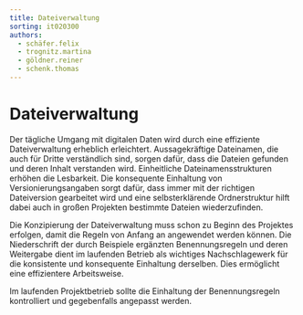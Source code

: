 ```yaml
---
title: Dateiverwaltung
sorting: it020300
authors:
  - schäfer.felix
  - trognitz.martina
  - göldner.reiner
  - schenk.thomas
---
```


# Dateiverwaltung

Der tägliche Umgang mit digitalen Daten wird durch eine effiziente Dateiverwaltung erheblich erleichtert. Aussagekräftige Dateinamen, die auch für Dritte verständlich sind, sorgen dafür, dass die Dateien gefunden und deren Inhalt verstanden wird. Einheitliche Dateinamensstrukturen erhöhen die Lesbarkeit. Die konsequente Einhaltung von Versionierungsangaben sorgt dafür, dass immer mit der richtigen Dateiversion gearbeitet wird und eine selbsterklärende Ordnerstruktur hilft dabei auch in großen Projekten bestimmte Dateien wiederzufinden.

Die Konzipierung der Dateiverwaltung muss schon zu Beginn des Projektes erfolgen, damit die Regeln von Anfang an angewendet werden können. Die Niederschrift der durch Beispiele ergänzten Benennungsregeln und deren Weitergabe dient im laufenden Betrieb als wichtiges Nachschlagewerk für die konsistente und konsequente Einhaltung derselben. Dies ermöglicht eine effizientere Arbeitsweise.

Im laufenden Projektbetrieb sollte die Einhaltung der Benennungsregeln kontrolliert und gegebenfalls angepasst werden.
